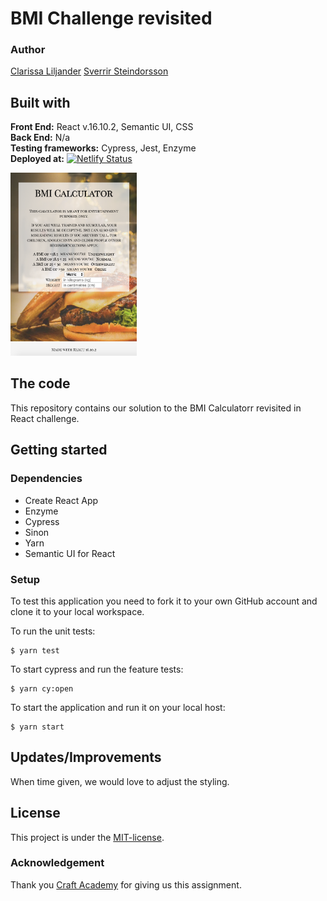 # BMI Challenge revisited
### Author  
[Clarissa Liljander](https://github.com/clalil) 
[Sverrir Steindorsson](https://github.com/shsteindorsson)
## Built with  
**Front End:** React v.16.10.2, Semantic UI, CSS  
**Back End:** N/a  
**Testing frameworks:** Cypress, Jest, Enzyme  
**Deployed at:** [![Netlify Status](https://api.netlify.com/api/v1/badges/99dac90e-012f-4344-b7b2-212f4df43f93/deploy-status)](https://app.netlify.com/sites/bmicalculator-react/deploys)

<img src="./src/img/readme.png" alt="Image of app" width="40%">

## The code   
This repository contains our solution to the BMI Calculatorr revisited in React challenge.

## Getting started
### Dependencies  
* Create React App    
* Enzyme
* Cypress 
* Sinon
* Yarn
* Semantic UI for React

### Setup   
To test this application you need to fork it to your own GitHub account and clone it to your local workspace.  

To run the unit tests:  
```
$ yarn test
```  
To start cypress and run the feature tests:  
```
$ yarn cy:open
```
To start the application and run it on your local host:
```
$ yarn start
```

## Updates/Improvements  
When time given, we would love to adjust the styling.

## License  
This project is under the [MIT-license](https://en.wikipedia.org/wiki/MIT_License).

### Acknowledgement  
Thank you [Craft Academy](https://craftacademy.se) for giving us this assignment.  